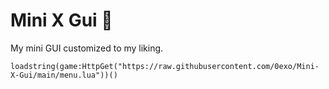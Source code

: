 # Mini X Gui 🌱

My mini GUI customized to my liking.

```loadstring(game:HttpGet("https://raw.githubusercontent.com/0exo/Mini-X-Gui/main/menu.lua"))()```
